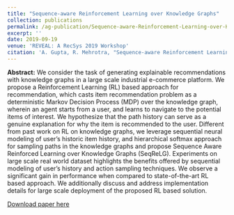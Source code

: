 ```yaml
---
title: "Sequence-aware Reinforcement Learning over Knowledge Graphs"
collection: publications
permalink: /ag-publication/Sequence-aware-Reinforcement-Learning-over-Knowledge-Graphs
excerpt: ''
date: 2019-09-19
venue: 'REVEAL: A RecSys 2019 Workshop'
citation: 'A. Gupta, R. Mehrotra, "Sequence-aware Reinforcement Learning over Knowledge Graphs," REVEAL: A RecSys 2019 Workshop'
---
```


**Abstract:** We consider the task of generating explainable recommendations with knowledge graphs in a large scale industrial e-commerce platform. We propose a Reinforcement Learning (RL) based approach for recommendation, which casts item recommendation problem as a deterministic Markov Decision Process (MDP) over the knowledge graph, wherein an agent starts from a user, and learns to navigate to the potential items of interest. We hypothesize that the path history can serve as a genuine explanation for why the item is recommended to the user. Different from past work on RL on knowledge graphs, we leverage sequential neural modeling of user’s historic item history, and hierarchical softmax approach for sampling paths in the knowledge graphs and propose Sequence Aware Reinforced Learning over Knowledge Graphs (SeqReLG). Experiments on large scale real world dataset highlights the benefits offered by sequential modeling of user’s history and action sampling techniques. We observe a significant gain in performance when compared to state-of-the-art RL based approach. We additionally discuss and address implementation details for large scale deployment of the proposed RL based solution.

[Download paper here](https://drive.google.com/file/d/1MiM4Z6_tqL47pGn2CAzqcMzQCdogpMnX/view)


